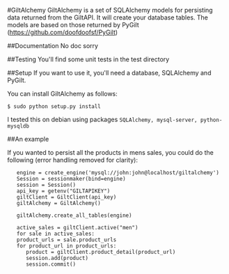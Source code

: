#GiltAlchemy
GiltAlchemy is a set of SQLAlchemy models for persisting data returned from the GiltAPI. It will create your database tables.  The models are based on those returned by PyGilt (https://github.com/doofdoofsf/PyGilt)

##Documentation
No doc sorry

##Testing
You'll find some unit tests in the test directory

##Setup
If you want to use it, you'll need a database, SQLAlchemy and PyGilt.

You can install GiltAlchemy as follows:

   `$ sudo python setup.py install`

I tested this on debian using packages `SQLAlchemy, mysql-server, python-mysqldb`

##An example

If you wanted to persist all the products in mens sales, you could do the following (error handling removed for clarity):

```   
   engine = create_engine('mysql://john:john@localhost/giltalchemy')
   Session = sessionmaker(bind=engine)
   session = Session()
   api_key = getenv("GILTAPIKEY")
   giltClient = GiltClient(api_key)
   giltAlchemy = GiltAlchemy()
   
   giltAlchemy.create_all_tables(engine)

   active_sales = giltClient.active("men")
   for sale in active_sales:
   product_urls = sale.product_urls
   for product_url in product_urls:
      product = giltClient.product_detail(product_url)
      session.add(product)
      session.commit()
```
